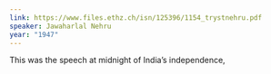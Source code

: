 ```yaml
---
link: https://www.files.ethz.ch/isn/125396/1154_trystnehru.pdf
speaker: Jawaharlal Nehru
year: "1947"
---
```


This was the speech at midnight of India’s independence, 